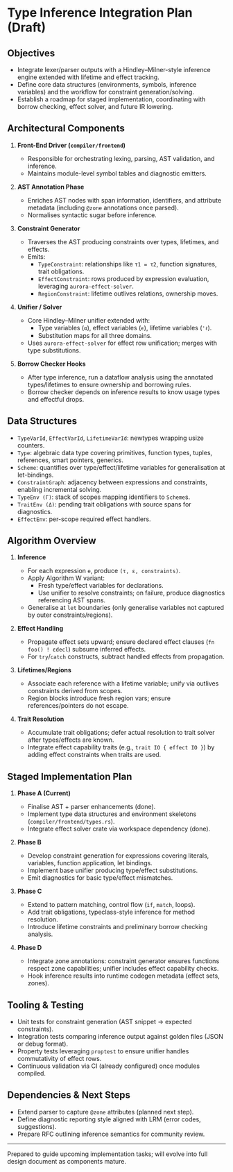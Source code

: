 # Type Inference Integration Plan (Draft)

## Objectives
- Integrate lexer/parser outputs with a Hindley–Milner-style inference engine extended with lifetime and effect tracking.
- Define core data structures (environments, symbols, inference variables) and the workflow for constraint generation/solving.
- Establish a roadmap for staged implementation, coordinating with borrow checking, effect solver, and future IR lowering.

## Architectural Components
1. **Front-End Driver (`compiler/frontend`)**
   - Responsible for orchestrating lexing, parsing, AST validation, and inference.
   - Maintains module-level symbol tables and diagnostic emitters.

2. **AST Annotation Phase**
   - Enriches AST nodes with span information, identifiers, and attribute metadata (including `@zone` annotations once parsed).
   - Normalises syntactic sugar before inference.

3. **Constraint Generator**
   - Traverses the AST producing constraints over types, lifetimes, and effects.
   - Emits:
     - `TypeConstraint`: relationships like `τ1 = τ2`, function signatures, trait obligations.
     - `EffectConstraint`: rows produced by expression evaluation, leveraging `aurora-effect-solver`.
     - `RegionConstraint`: lifetime outlives relations, ownership moves.

4. **Unifier / Solver**
   - Core Hindley–Milner unifier extended with:
     - Type variables (`α`), effect variables (`ϵ`), lifetime variables (`'ℓ`).
     - Substitution maps for all three domains.
   - Uses `aurora-effect-solver` for effect row unification; merges with type substitutions.

5. **Borrow Checker Hooks**
   - After type inference, run a dataflow analysis using the annotated types/lifetimes to ensure ownership and borrowing rules.
   - Borrow checker depends on inference results to know usage types and effectful drops.

## Data Structures
- `TypeVarId`, `EffectVarId`, `LifetimeVarId`: newtypes wrapping usize counters.
- `Type`: algebraic data type covering primitives, function types, tuples, references, smart pointers, generics.
- `Scheme`: quantifies over type/effect/lifetime variables for generalisation at let-bindings.
- `ConstraintGraph`: adjacency between expressions and constraints, enabling incremental solving.
- `TypeEnv (Γ)`: stack of scopes mapping identifiers to `Scheme`s.
- `TraitEnv (Δ)`: pending trait obligations with source spans for diagnostics.
- `EffectEnv`: per-scope required effect handlers.

## Algorithm Overview
1. **Inference**
   - For each expression `e`, produce `(τ, ε, constraints)`.
   - Apply Algorithm W variant:
     - Fresh type/effect variables for declarations.
     - Use unifier to resolve constraints; on failure, produce diagnostics referencing AST spans.
   - Generalise at `let` boundaries (only generalise variables not captured by outer constraints/regions).

2. **Effect Handling**
   - Propagate effect sets upward; ensure declared effect clauses (`fn foo() ! εdecl`) subsume inferred effects.
   - For `try`/`catch` constructs, subtract handled effects from propagation.

3. **Lifetimes/Regions**
   - Associate each reference with a lifetime variable; unify via outlives constraints derived from scopes.
   - Region blocks introduce fresh region vars; ensure references/pointers do not escape.

4. **Trait Resolution**
   - Accumulate trait obligations; defer actual resolution to trait solver after types/effects are known.
   - Integrate effect capability traits (e.g., `trait IO { effect IO }`) by adding effect constraints when traits are used.

## Staged Implementation Plan
1. **Phase A (Current)**
   - Finalise AST + parser enhancements (done).
   - Implement type data structures and environment skeletons (`compiler/frontend/types.rs`).
   - Integrate effect solver crate via workspace dependency (done).

2. **Phase B**
   - Develop constraint generation for expressions covering literals, variables, function application, let bindings.
   - Implement base unifier producing type/effect substitutions.
   - Emit diagnostics for basic type/effect mismatches.

3. **Phase C**
   - Extend to pattern matching, control flow (`if`, `match`, loops).
   - Add trait obligations, typeclass-style inference for method resolution.
   - Introduce lifetime constraints and preliminary borrow checking analysis.

4. **Phase D**
   - Integrate zone annotations: constraint generator ensures functions respect zone capabilities; unifier includes effect capability checks.
   - Hook inference results into runtime codegen metadata (effect sets, zones).

## Tooling & Testing
- Unit tests for constraint generation (AST snippet → expected constraints).
- Integration tests comparing inference output against golden files (JSON or debug format).
- Property tests leveraging `proptest` to ensure unifier handles commutativity of effect rows.
- Continuous validation via CI (already configured) once modules compiled.

## Dependencies & Next Steps
- Extend parser to capture `@zone` attributes (planned next step).
- Define diagnostic reporting style aligned with LRM (error codes, suggestions).
- Prepare RFC outlining inference semantics for community review.

---
Prepared to guide upcoming implementation tasks; will evolve into full design document as components mature.
